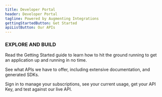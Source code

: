 ```yaml
---
title: Developer Portal
header: Developer Portal
tagline: Powered by Augmenting Integrations
gettingStartedButton: Get Started
apiListButton: Our APIs
---
```


### EXPLORE AND BUILD
        
Read the Getting Started guide to learn how to hit the ground running to get an application up and running in no time.

See what APIs we have to offer, including extensive documentation, and generated SDKs.

Sign in to manage your subscriptions, see your current usage, get your API Key, and test against our live API.